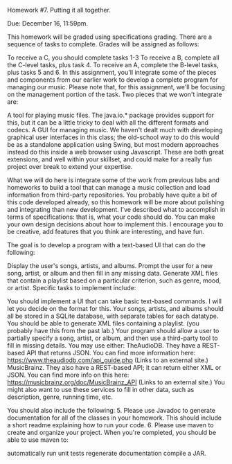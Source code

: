 Homework #7. Putting it all together.

Due: December 16, 11:59pm.

This homework will be graded using specifications grading. There are a sequence of tasks to complete. Grades will be assigned as follows:

To receive a C, you should complete tasks 1-3
To receive a B, complete all the C-level tasks, plus task 4.
To receive an A, complete the B-level tasks, plus tasks 5 and 6.
In this assignment, you'll integrate some of the pieces and components from our earlier work to develop a complete program for managing our music. Please note that, for this assignment, we'll be focusing on the management portion of the task. Two pieces that we won't integrate are:

A tool for playing music files. The java.io.* package provides support for this, but it can be a little tricky to deal with all the different formats and codecs.
A GUI for managing music. We haven't dealt much with developing graphical user interfaces in this class; the old-school way to do this would be as a standalone application using Swing, but most modern approaches instead do this inside a web browser using Javascript.
These are both great extensions, and well within your skillset, and could make for a really fun project over break to extend your expertise.

What we will do here is integrate some of the work from previous labs and homeworks to build a tool that can manage a music collection and load information from third-party repositories. You probably have quite a bit of this code developed already, so this homework will be more about polishing and integrating than new development. I've described what to accomplish in terms of specifications: that is, what your code should do. You can make your own design decisions about how to implement this. I encourage you to be creative, add features that you think are interesting, and have fun.

The goal is to develop a program with a text-based UI that can do the following:

Display the user's songs, artists, and albums.
Prompt the user for a new song, artist, or album and then fill in any missing data.
Generate XML files that contain a playlist based on a particular criterion, such as genre, mood, or artist.
Specific tasks to implement include:

You should implement a UI that can take basic text-based commands. I will let you decide on the format for this.
Your songs, artists, and albums should all be stored in a SQLite database, with separate tables for each datatype.
You should be able to generate XML files containing a playlist. (you probably have this from the past lab.)
Your program should allow a user to partially specify a song, artist, or album, and then use a third-party tool to fill in missing details. You may use either:
TheAudioDB. They have a REST-based API that returns JSON. You can find more information here: https://www.theaudiodb.com/api_guide.php (Links to an external site.)
MusicBrainz. They also have a REST-based API; it can return either XML or JSON. You can find more info on this here: https://musicbrainz.org/doc/MusicBrainz_API (Links to an external site.)
You might also want to use these services to fill in other data, such as description, genre, running time, etc.

You should also include the following: 5. Please use Javadoc to generate documentation for all of the classes in your homework. This should include a short readme explaining how to run your code. 6. Please use maven to create and organize your project. When you're completed, you should be able to use maven to:

automatically run unit tests
regenerate documentation
compile a JAR.